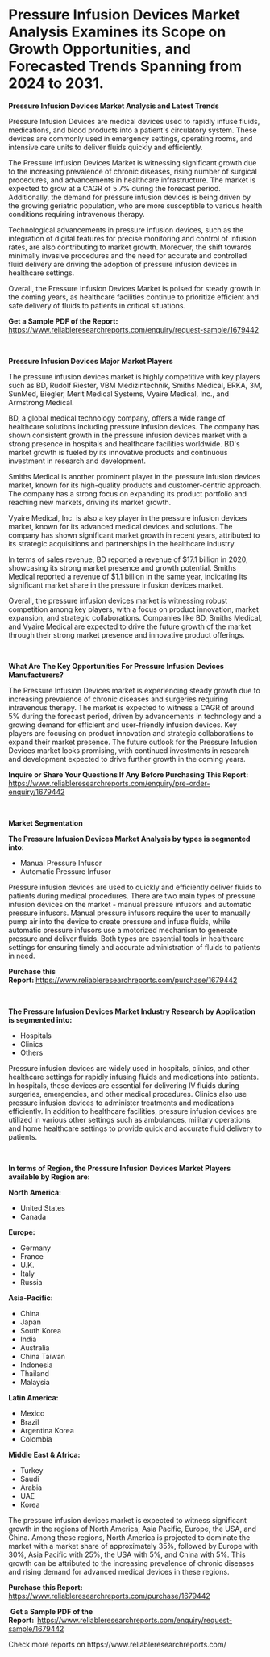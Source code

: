 <p><h1>Pressure Infusion Devices Market Analysis Examines its Scope on Growth Opportunities, and Forecasted Trends Spanning from 2024 to 2031.</h1></p><p><strong>Pressure Infusion Devices Market Analysis and Latest Trends</strong></p>
<p><p>Pressure Infusion Devices are medical devices used to rapidly infuse fluids, medications, and blood products into a patient's circulatory system. These devices are commonly used in emergency settings, operating rooms, and intensive care units to deliver fluids quickly and efficiently.</p><p>The Pressure Infusion Devices Market is witnessing significant growth due to the increasing prevalence of chronic diseases, rising number of surgical procedures, and advancements in healthcare infrastructure. The market is expected to grow at a CAGR of 5.7% during the forecast period. Additionally, the demand for pressure infusion devices is being driven by the growing geriatric population, who are more susceptible to various health conditions requiring intravenous therapy.</p><p>Technological advancements in pressure infusion devices, such as the integration of digital features for precise monitoring and control of infusion rates, are also contributing to market growth. Moreover, the shift towards minimally invasive procedures and the need for accurate and controlled fluid delivery are driving the adoption of pressure infusion devices in healthcare settings.</p><p>Overall, the Pressure Infusion Devices Market is poised for steady growth in the coming years, as healthcare facilities continue to prioritize efficient and safe delivery of fluids to patients in critical situations.</p></p>
<p><strong>Get a Sample PDF of the Report:&nbsp;</strong> <a href="https://www.reliableresearchreports.com/enquiry/request-sample/1679442">https://www.reliableresearchreports.com/enquiry/request-sample/1679442</a></p>
<p>&nbsp;</p>
<p><strong>Pressure Infusion Devices Major Market Players</strong></p>
<p><p>The pressure infusion devices market is highly competitive with key players such as BD, Rudolf Riester, VBM Medizintechnik, Smiths Medical, ERKA, 3M, SunMed, Biegler, Merit Medical Systems, Vyaire Medical, Inc., and Armstrong Medical. </p><p>BD, a global medical technology company, offers a wide range of healthcare solutions including pressure infusion devices. The company has shown consistent growth in the pressure infusion devices market with a strong presence in hospitals and healthcare facilities worldwide. BD's market growth is fueled by its innovative products and continuous investment in research and development.</p><p>Smiths Medical is another prominent player in the pressure infusion devices market, known for its high-quality products and customer-centric approach. The company has a strong focus on expanding its product portfolio and reaching new markets, driving its market growth.</p><p>Vyaire Medical, Inc. is also a key player in the pressure infusion devices market, known for its advanced medical devices and solutions. The company has shown significant market growth in recent years, attributed to its strategic acquisitions and partnerships in the healthcare industry.</p><p>In terms of sales revenue, BD reported a revenue of $17.1 billion in 2020, showcasing its strong market presence and growth potential. Smiths Medical reported a revenue of $1.1 billion in the same year, indicating its significant market share in the pressure infusion devices market.</p><p>Overall, the pressure infusion devices market is witnessing robust competition among key players, with a focus on product innovation, market expansion, and strategic collaborations. Companies like BD, Smiths Medical, and Vyaire Medical are expected to drive the future growth of the market through their strong market presence and innovative product offerings.</p></p>
<p>&nbsp;</p>
<p><strong>What Are The Key Opportunities For Pressure Infusion Devices Manufacturers?</strong></p>
<p><p>The Pressure Infusion Devices market is experiencing steady growth due to increasing prevalence of chronic diseases and surgeries requiring intravenous therapy. The market is expected to witness a CAGR of around 5% during the forecast period, driven by advancements in technology and a growing demand for efficient and user-friendly infusion devices. Key players are focusing on product innovation and strategic collaborations to expand their market presence. The future outlook for the Pressure Infusion Devices market looks promising, with continued investments in research and development expected to drive further growth in the coming years.</p></p>
<p><strong>Inquire or Share Your Questions If Any Before Purchasing This Report:</strong> <a href="https://www.reliableresearchreports.com/enquiry/pre-order-enquiry/1679442">https://www.reliableresearchreports.com/enquiry/pre-order-enquiry/1679442</a></p>
<p>&nbsp;</p>
<p><strong>Market Segmentation</strong></p>
<p><strong>The Pressure Infusion Devices Market Analysis by types is segmented into:</strong></p>
<p><ul><li>Manual Pressure Infusor</li><li>Automatic Pressure Infusor</li></ul></p>
<p><p>Pressure infusion devices are used to quickly and efficiently deliver fluids to patients during medical procedures. There are two main types of pressure infusion devices on the market - manual pressure infusors and automatic pressure infusors. Manual pressure infusors require the user to manually pump air into the device to create pressure and infuse fluids, while automatic pressure infusors use a motorized mechanism to generate pressure and deliver fluids. Both types are essential tools in healthcare settings for ensuring timely and accurate administration of fluids to patients in need.</p></p>
<p><strong>Purchase this Report:&nbsp;</strong><a href="https://www.reliableresearchreports.com/purchase/1679442">https://www.reliableresearchreports.com/purchase/1679442</a></p>
<p>&nbsp;</p>
<p><strong>The Pressure Infusion Devices Market Industry Research by Application is segmented into:</strong></p>
<p><ul><li>Hospitals</li><li>Clinics</li><li>Others</li></ul></p>
<p><p>Pressure infusion devices are widely used in hospitals, clinics, and other healthcare settings for rapidly infusing fluids and medications into patients. In hospitals, these devices are essential for delivering IV fluids during surgeries, emergencies, and other medical procedures. Clinics also use pressure infusion devices to administer treatments and medications efficiently. In addition to healthcare facilities, pressure infusion devices are utilized in various other settings such as ambulances, military operations, and home healthcare settings to provide quick and accurate fluid delivery to patients.</p></p>
<p>&nbsp;</p>
<p><strong>In terms of Region, the Pressure Infusion Devices Market Players available by Region are:</strong></p>
<p>
    <p> <strong> North America: </strong>
        <ul>
            <li>United States</li>
            <li>Canada</li>
        </ul>
        </p> 
    <p> <strong> Europe: </strong>
        <ul>
            <li>Germany</li>
            <li>France</li>
            <li>U.K.</li>
            <li>Italy</li>
            <li>Russia</li>
        </ul>
        </p> 
    <p> <strong> Asia-Pacific: </strong>
        <ul>
            <li>China</li>
            <li>Japan</li>
            <li>South Korea</li>
            <li>India</li>
            <li>Australia</li>
            <li>China Taiwan</li>
            <li>Indonesia</li>
            <li>Thailand</li>
            <li>Malaysia</li>
        </ul>
        </p> 
    <p> <strong> Latin America: </strong>
        <ul>
            <li>Mexico</li>
            <li>Brazil</li>
            <li>Argentina Korea</li>
            <li>Colombia</li>
        </ul>
        </p> 
    <p> <strong> Middle East & Africa: </strong>
        <ul>
            <li>Turkey</li>
            <li>Saudi</li>
            <li>Arabia</li>
            <li>UAE</li>
            <li>Korea</li>
        </ul>
    </p>
    </p>
<p><p>The pressure infusion devices market is expected to witness significant growth in the regions of North America, Asia Pacific, Europe, the USA, and China. Among these regions, North America is projected to dominate the market with a market share of approximately 35%, followed by Europe with 30%, Asia Pacific with 25%, the USA with 5%, and China with 5%. This growth can be attributed to the increasing prevalence of chronic diseases and rising demand for advanced medical devices in these regions.</p></p>
<p><strong>Purchase this Report: </strong><a href="https://www.reliableresearchreports.com/purchase/1679442">https://www.reliableresearchreports.com/purchase/1679442</a></p>
<p>&nbsp;<strong>Get a Sample PDF of the Report:&nbsp;&nbsp;</strong><a href="https://www.reliableresearchreports.com/enquiry/request-sample/1679442">https://www.reliableresearchreports.com/enquiry/request-sample/1679442</a></p>
<p><strong></strong></p>
<p>Check more reports on https://www.reliableresearchreports.com/</p>